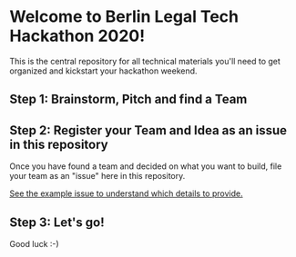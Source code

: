# Welcome to Berlin Legal Tech Hackathon 2020!

This is the central repository for all technical materials you'll need to get organized and kickstart your hackathon weekend.

## Step 1: Brainstorm, Pitch and find a Team

## Step 2: Register your Team and Idea as an issue in this repository

Once you have found a team and decided on what you want to build, file your team as an "issue" here in this repository.

[See the example issue to understand which details to provide.](https://github.com/hacking-law/blt20/issues/1)

## Step 3: Let's go!

Good luck :-)
